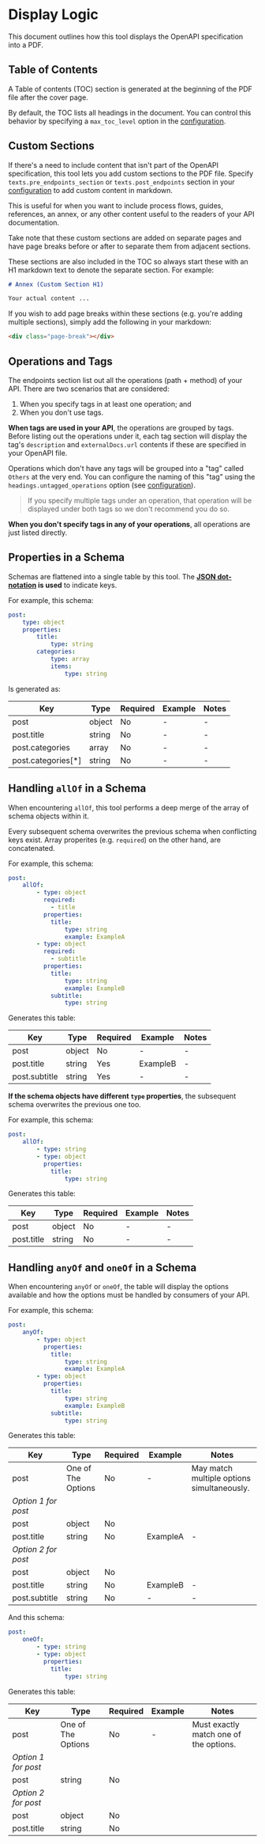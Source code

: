 # Display Logic

This document outlines how this tool displays the OpenAPI specification into a PDF.

## Table of Contents

A Table of contents (TOC) section is generated at the beginning of the PDF file after the cover page. 

By default, the TOC lists all headings in the document. You can control this behavior by specifying a `max_toc_level` option in the [configuration](./Configuration.md).

## Custom Sections

If there's a need to include content that isn't part of the OpenAPI specification, this tool lets you add custom sections to the PDF file. Specify `texts.pre_endpoints_section` or `texts.post_endpoints` section in your [configuration](./Configuration.md) to add custom content in markdown.

This is useful for when you want to include process flows, guides, references, an annex, or any other content useful to the readers of your API documentation.

Take note that these custom sections are added on separate pages and have page breaks before or after to separate them from adjacent sections.

These sections are also included in the TOC so always start these with an H1 markdown text to denote the separate section. For example: 

```markdown
# Annex (Custom Section H1)

Your actual content ...
```

If you wish to add page breaks within these sections (e.g. you're adding multiple sections), simply add the following in your markdown:

```markdown
<div class="page-break"></div>
```

## Operations and Tags

The endpoints section list out all the operations (path + method) of your API. There are two scenarios that are considered:
1. When you specify tags in at least one operation; and 
2. When you don't use tags.

**When tags are used in your API**, the operations are grouped by tags. Before listing out the operations under it, each tag section will display the tag's `description` and `externalDocs.url` contents if these are specified in your OpenAPI file. 

Operations which don't have any tags will be grouped into a "tag" called `Others` at the very end. You can configure the naming of this "tag" using the `headings.untagged_operations` option (see [configuration](./Configuration.md)).

> If you specify multiple tags under an operation, that operation will be displayed under both tags so we don't recommend you do so.

**When you don't specify tags in any of your operations**, all operations are just listed directly.

## Properties in a Schema

Schemas are flattened into a single table by this tool. The **[JSON dot-notation](https://docs.oracle.com/en/database/oracle/oracle-database/19/adjsn/simple-dot-notation-access-to-json-data.html) is used** to indicate keys.

For example, this schema:

```yaml
post:
    type: object
    properties:
        title:
            type: string
        categories:
            type: array
            items:
                type: string
```

Is generated as:

|Key|Type|Required|Example|Notes|
|-|-|-|-|-|
|post|object|No|-|-|
|post.title|string|No|-|-|
|post.categories|array|No|-|-|
|post.categories[*]|string|No|-|-|


## Handling `allOf` in a Schema

When encountering `allOf`, this tool performs a deep merge of the array of schema objects within it. 

Every subsequent schema overwrites the previous schema when conflicting keys exist. Array properites (e.g. `required`) on the other hand, are concatenated.

For example, this schema:

```yaml
post:
    allOf:
        - type: object
          required:
            - title
          properties:
            title:
                type: string
                example: ExampleA
        - type: object
          required:
            - subtitle
          properties:
            title:
                type: string
                example: ExampleB
            subtitle:
                type: string
```

Generates this table:

|Key|Type|Required|Example|Notes|
|-|-|-|-|-|
|post|object|No|-|-|
|post.title|string|Yes|ExampleB|-|
|post.subtitle|string|Yes|-|-|

**If the schema objects have different `type` properties**, the subsequent schema overwrites the previous one too.

For example, this schema:

```yaml
post:
    allOf:
        - type: string
        - type: object
          properties:
            title:
                type: string
```

Generates this table:

|Key|Type|Required|Example|Notes|
|-|-|-|-|-|
|post|object|No|-|-|
|post.title|string|No|-|-|

## Handling `anyOf` and `oneOf` in a Schema

When encountering `anyOf` or `oneOf`, the table will display the options available and how the options must be handled by consumers of your API.

For example, this schema:

```yaml
post:
    anyOf:
        - type: object
          properties:
            title:
                type: string
                example: ExampleA
        - type: object
          properties:
            title:
                type: string
                example: ExampleB
            subtitle:
                type: string
```

Generates this table:

|Key|Type|Required|Example|Notes|
|-|-|-|-|-|
|post|One of The Options|No|-|May match multiple options simultaneously.|
|*Option 1 for post*|||||
|post|object|No|||
|post.title|string|No|ExampleA|-|
|*Option 2 for post*|||||
|post|object|No|||
|post.title|string|No|ExampleB|-|
|post.subtitle|string|No|-|-|

And this schema:

```yaml
post:
    oneOf:
        - type: string
        - type: object
          properties:
            title:
                type: string
```

Generates this table:

|Key|Type|Required|Example|Notes|
|-|-|-|-|-|
|post|One of The Options|No|-|Must exactly match one of the options.|
|*Option 1 for post*|||||
|post|string|No|||
|*Option 2 for post*|||||
|post|object|No|||
|post.title|string|No|||





